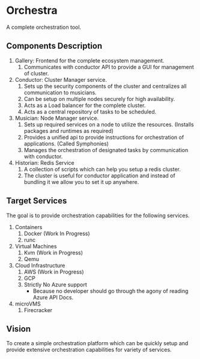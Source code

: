 # Orchestra
A complete orchestration tool.

## Components Description
1. Gallery: Frontend for the complete ecosystem management.
    1. Communicates with conductor API to provide a GUI for management of cluster.
2. Conductor: Cluster Manager service.
    1. Sets up the security components of the cluster and centralizes all communication to musicians.
    2. Can be setup on multiple nodes securely for high availability.
    3. Acts as a Load balancer for the complete cluster.
    4. Acts as a central repository of tasks to be scheduled.
3. Musician: Node Manager service.
    1. Sets up required services on a node to utilize the resources. (Installs packages and runtimes as required)
    2. Provides a unified api to provide instructions for orchestration of applications. (Called Symphonies)
    3. Manages the orchestration of designated tasks by communication with conductor.
4. Historian: Redis Service
    1. A collection of scripts which can help you setup a redis cluster.
    2. The cluster is useful for conductor application and instead of bundling it we allow you to set it up anywhere.

## Target Services
The goal is to provide orchestration capabilities for the following services.
1. Containers
    1. Docker (Work In Progress)
    2. runc
2. Virtual Machines
    1. Kvm (Work in Progress)
    2. Qemu
3. Cloud Infrastructure
    1. AWS  (Work in Progress)
    2. GCP
    3. Strictly No Azure support 
        * Because no developer should go through the agony of reading Azure API Docs.
4. microVMS
    1. Firecracker

## Vision
To create a simple orchestration platform which can be quickly setup and provide extensive orchestration capabilities for variety of services.